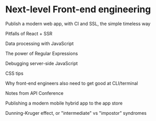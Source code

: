 # Next-level Front-end engineering

Publish a modern web app, with CI and SSL, the simple timeless way

Pitfalls of React + SSR

Data processing with JavaScript

The power of Regular Expressions

Debugging server-side JavaScript

CSS tips

Why front-end engineers also need to get good at CLI/terminal

Notes from API Conference

Publishing a modern mobile hybrid app to the app store

Dunning-Kruger effect, or "intermediate" vs "impostor" syndromes











